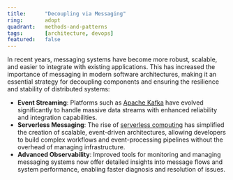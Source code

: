 ```yaml
---
title:      "Decoupling via Messaging"
ring:       adopt
quadrant:   methods-and-patterns
tags:       [architecture, devops]
featured:   false
---
```


In recent years, messaging systems have become more robust, scalable, and easier to integrate with existing applications. This has increased the importance of messaging in modern software architectures, making it an essential strategy for decoupling components and ensuring the resilience and stability of distributed systems:

- **Event Streaming**: Platforms such as [Apache Kafka](/tools/kafka/) have evolved significantly to handle massive data streams with enhanced reliability and integration capabilities.
- **Serverless Messaging**: The rise of [serverless computing](/methods-and-patterns/serverless/) has simplified the creation of scalable, event-driven architectures, allowing developers to build complex workflows and event-processing pipelines without the overhead of managing infrastructure.
- **Advanced Observability**: Improved tools for monitoring and managing messaging systems now offer detailed insights into message flows and system performance, enabling faster diagnosis and resolution of issues.
